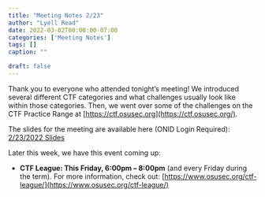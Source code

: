 ```yaml
---
title: "Meeting Notes 2/23"
author: "Lyell Read"
date: 2022-03-02T00:00:00-07:00
categories: ['Meeting Notes']
tags: []
caption: ""

draft: false
---
```


Thank you to everyone who attended tonight’s meeting! We introduced several different CTF categories and what challenges usually look like within those categories. Then, we went over some of the challenges on the CTF Practice Range at [https://ctf.osusec.org](https://ctf.osusec.org/).

The slides for the meeting are available here (ONID Login Required): [2/23/2022 Slides](https://docs.google.com/presentation/d/1J6M9TqSjz6SHVKk_BBUPANaz1Q2LeKgHYCcUcOb15M0/edit?usp=sharing)

Later this week, we have this event coming up:

- **CTF League: This Friday, 6:00pm – 8:00pm** (and every Friday during the term). For more information, check out: [https://www.osusec.org/ctf-league/](https://www.osusec.org/ctf-league/)
